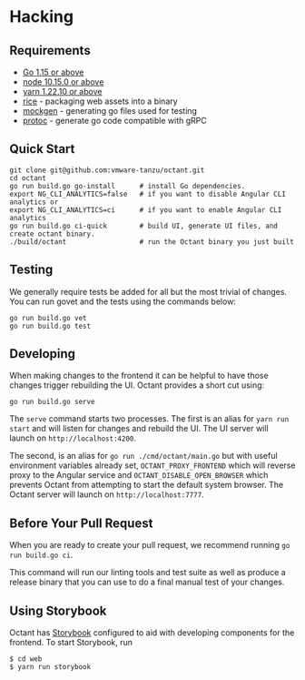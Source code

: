 # Hacking

## Requirements

* [Go 1.15 or above](https://golang.org/dl/)
* [node 10.15.0 or above](https://nodejs.org/en/)
* [yarn 1.22.10 or above](https://www.npmjs.com/package/yarn)
* [rice](https://github.com/GeertJohan/go.rice) - packaging web assets into a binary
* [mockgen](https://github.com/golang/mock) - generating go files used for testing
* [protoc](https://github.com/golang/protobuf) - generate go code compatible with gRPC

## Quick Start

    git clone git@github.com:vmware-tanzu/octant.git
    cd octant
    go run build.go go-install      # install Go dependencies.
    export NG_CLI_ANALYTICS=false   # if you want to disable Angular CLI analytics or
    export NG_CLI_ANALYTICS=ci      # if you want to enable Angular CLI analytics
    go run build.go ci-quick        # build UI, generate UI files, and create octant binary.
    ./build/octant                  # run the Octant binary you just built

## Testing

We generally require tests be added for all but the most trivial of changes. You can run govet and the tests using the commands below:

    go run build.go vet
    go run build.go test

## Developing

When making changes to the frontend it can be helpful to have those changes trigger rebuilding the UI. Octant provides a short cut
using:

    go run build.go serve

The `serve` command starts two processes. The first is an alias for `yarn run start` and will listen for changes and rebuild the UI.
The UI server will launch on `http://localhost:4200`.

The second, is an alias for `go run ./cmd/octant/main.go` but with useful environment variables already set, `OCTANT_PROXY_FRONTEND` which will reverse proxy to the Angular service and `OCTANT_DISABLE_OPEN_BROWSER` which prevents Octant from attempting to start the default system browser. The Octant server will launch on `http://localhost:7777`.

## Before Your Pull Request

When you are ready to create your pull request, we recommend running `go run build.go ci`.

This command will run our linting tools and test suite as well as produce a release binary that you can use to do a final
manual test of your changes.

## Using Storybook

Octant has [Storybook](https://storybook.js.org/) configured to aid with developing components for the frontend. To start Storybook, run

```console
$ cd web
$ yarn run storybook
```
